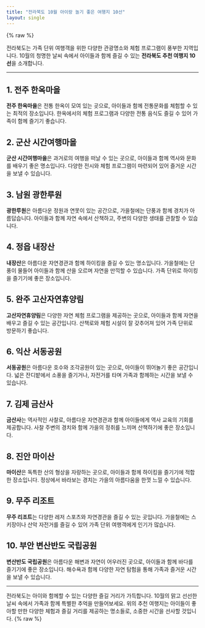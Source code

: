 ```yaml
---
title: "전라북도 10월 아이랑 놀기 좋은 여행지 10선"
layout: single
---
```


{% raw %}

전라북도는 가족 단위 여행객을 위한 다양한 관광명소와 체험 프로그램이 풍부한 지역입니다. 10월의 청명한 날씨 속에서 아이들과 함께 즐길 수 있는 **전라북도 추천 여행지 10선**을 소개합니다.

---

## 1. 전주 한옥마을
**전주 한옥마을**은 전통 한옥이 모여 있는 곳으로, 아이들과 함께 전통문화를 체험할 수 있는 최적의 장소입니다. 한옥에서의 체험 프로그램과 다양한 전통 음식도 즐길 수 있어 가족이 함께 즐기기 좋습니다.

## 2. 군산 시간여행마을
**군산 시간여행마을**은 과거로의 여행을 떠날 수 있는 곳으로, 아이들과 함께 역사와 문화를 배우기 좋은 명소입니다. 다양한 전시와 체험 프로그램이 마련되어 있어 즐거운 시간을 보낼 수 있습니다.

## 3. 남원 광한루원
**광한루원**은 아름다운 정원과 연못이 있는 공간으로, 가을철에는 단풍과 함께 경치가 아름답습니다. 아이들과 함께 자연 속에서 산책하고, 주변의 다양한 생태를 관찰할 수 있습니다.

## 4. 정읍 내장산
**내장산**은 아름다운 자연경관과 함께 하이킹을 즐길 수 있는 명소입니다. 가을철에는 단풍이 물들어 아이들과 함께 산을 오르며 자연을 만끽할 수 있습니다. 가족 단위로 하이킹을 즐기기에 좋은 장소입니다.

## 5. 완주 고산자연휴양림
**고산자연휴양림**은 다양한 자연 체험 프로그램을 제공하는 곳으로, 아이들과 함께 자연을 배우고 즐길 수 있는 공간입니다. 산책로와 체험 시설이 잘 갖추어져 있어 가족 단위로 방문하기 좋습니다.

## 6. 익산 서동공원
**서동공원**은 아름다운 호수와 조각공원이 있는 곳으로, 아이들이 뛰어놀기 좋은 공간입니다. 넓은 잔디밭에서 소풍을 즐기거나, 자전거를 타며 가족과 함께하는 시간을 보낼 수 있습니다.

## 7. 김제 금산사
**금산사**는 역사적인 사찰로, 아름다운 자연경관과 함께 아이들에게 역사 교육의 기회를 제공합니다. 사찰 주변의 경치와 함께 가을의 정취를 느끼며 산책하기에 좋은 장소입니다.

## 8. 진안 마이산
**마이산**은 독특한 산의 형상을 자랑하는 곳으로, 아이들과 함께 하이킹을 즐기기에 적합한 장소입니다. 정상에서 바라보는 경치는 가을의 아름다움을 한껏 느낄 수 있습니다.

## 9. 무주 리조트
**무주 리조트**는 다양한 레저 스포츠와 자연경관을 즐길 수 있는 곳입니다. 가을철에는 스키장이나 산악 자전거를 즐길 수 있어 가족 단위 여행객에게 인기가 많습니다.

## 10. 부안 변산반도 국립공원
**변산반도 국립공원**은 아름다운 해변과 자연이 어우러진 곳으로, 아이들과 함께 바다를 즐기기에 좋은 장소입니다. 해수욕과 함께 다양한 자연 탐험을 통해 가족과 즐거운 시간을 보낼 수 있습니다.

---

전라북도는 아이와 함께할 수 있는 다양한 즐길 거리가 가득합니다. 10월의 맑고 선선한 날씨 속에서 가족과 함께 특별한 추억을 만들어보세요. 위의 추천 여행지는 아이들이 좋아할 만한 다양한 체험과 즐길 거리를 제공하는 명소들로, 소중한 시간을 선사할 것입니다.
{% raw %}